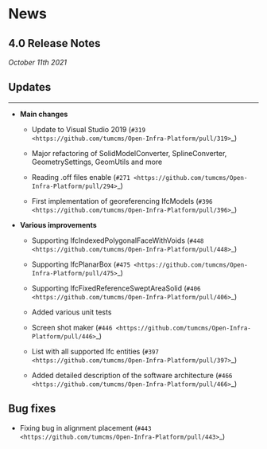 
# News


## 4.0 Release Notes

*October 11th 2021*

## Updates
-------

+ **Main changes**

  * Update to Visual Studio 2019 (`#319 <https://github.com/tumcms/Open-Infra-Platform/pull/319>`_)

  * Major refactoring of SolidModelConverter, SplineConverter, GeometrySettings, GeomUtils and more

  * Reading .off files enable (`#271 <https://github.com/tumcms/Open-Infra-Platform/pull/294>`_)

  * First implementation of georeferencing IfcModels (`#396 <https://github.com/tumcms/Open-Infra-Platform/pull/396>`_)


+ **Various improvements**

  * Supporting IfcIndexedPolygonalFaceWithVoids (`#448 <https://github.com/tumcms/Open-Infra-Platform/pull/448>`_)

  * Supporting IfcPlanarBox (`#475 <https://github.com/tumcms/Open-Infra-Platform/pull/475>`_)

  * Supporting IfcFixedReferenceSweptAreaSolid (`#406 <https://github.com/tumcms/Open-Infra-Platform/pull/406>`_)

  * Added various unit tests

  * Screen shot maker (`#446 <https://github.com/tumcms/Open-Infra-Platform/pull/446>`_)

  * List with all supported Ifc entities (`#397 <https://github.com/tumcms/Open-Infra-Platform/pull/397>`_)

  * Added detailed description of the software architecture (`#466 <https://github.com/tumcms/Open-Infra-Platform/pull/466>`_)


Bug fixes
---------

* Fixing bug in alignment placement (`#443 <https://github.com/tumcms/Open-Infra-Platform/pull/443>`_)




